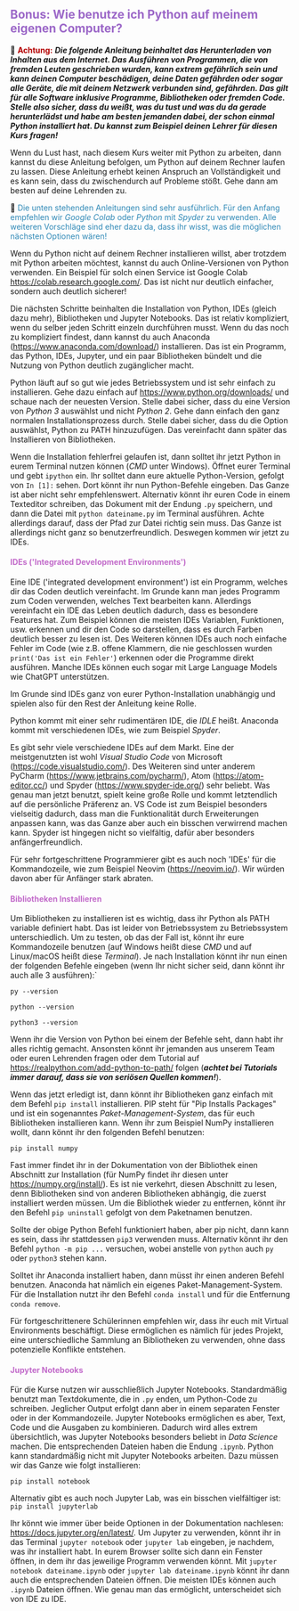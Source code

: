 
## <span style="color: #9C68C8;">Bonus: Wie benutze ich Python auf meinem eigenen Computer?</span>

🚨 **<span style="color: #b30000;">Achtung:</span>** ***Die folgende Anleitung beinhaltet das Herunterladen von Inhalten aus dem Internet. Das Ausführen von Programmen, die von fremden Leuten geschrieben wurden, kann extrem gefährlich sein und kann deinen Computer beschädigen, deine Daten gefährden oder sogar alle Geräte, die mit deinem Netzwerk verbunden sind, gefährden. Das gilt für alle Software inklusive Programme, Bibliotheken oder fremden Code. Stelle also sicher, dass du weißt, was du tust und was du da gerade herunterlädst und habe am besten jemanden dabei, der schon einmal Python installiert hat. Du kannst zum Beispiel deinen Lehrer für diesen Kurs fragen!***

Wenn du Lust hast, nach diesem Kurs weiter mit Python zu arbeiten, dann kannst du diese Anleitung befolgen, um Python auf deinem Rechner laufen zu lassen. Diese Anleitung erhebt keinen Anspruch an Vollständigkeit und es kann sein, dass du zwischendurch auf Probleme stößt. Gehe dann am besten auf deine Lehrenden zu.

🔎 <span style="color: #2E88B6;"> Die unten stehenden Anleitungen sind sehr ausführlich. Für den Anfang empfehlen wir *Google Colab* oder *Python* mit *Spyder* zu verwenden. Alle weiteren Vorschläge sind eher dazu da, dass ihr wisst, was die möglichen nächsten Optionen wären!</span>

Wenn du Python nicht auf deinem Rechner installieren willst, aber trotzdem mit Python arbeiten möchtest, kannst du auch Online-Versionen von Python verwenden. Ein Beispiel für solch einen Service ist Google Colab https://colab.research.google.com/. Das ist nicht nur deutlich einfacher, sondern auch deutlich sicherer!

Die nächsten Schritte beinhalten die Installation von Python, IDEs (gleich dazu mehr), Bibliotheken und Jupyter Notebooks. Das ist relativ kompliziert, wenn du selber jeden Schritt einzeln durchführen musst. Wenn du das noch zu kompliziert findest, dann kannst du auch Anaconda (https://www.anaconda.com/download/) installieren. Das ist ein Programm, das Python, IDEs, Jupyter, und ein paar Bibliotheken bündelt und die Nutzung von Python deutlich zugänglicher macht.

Python läuft auf so gut wie jedes Betriebssystem und ist sehr einfach zu installieren. Gehe dazu einfach auf https://www.python.org/downloads/ und schaue nach der neuesten Version. Stelle dabei sicher, dass du eine Version von *Python 3* auswählst und nicht *Python 2*. Gehe dann einfach den ganz normalen Installationsprozess durch. Stelle dabei sicher, dass du die Option auswählst, Python zu PATH hinzuzufügen. Das vereinfacht dann später das Installieren von Bibliotheken. 

Wenn die Installation fehlerfrei gelaufen ist, dann solltet ihr jetzt Python in eurem Terminal nutzen können (*CMD* unter Windows). Öffnet eurer Terminal und gebt `ipython` ein. Ihr solltet dann eure aktuelle Python-Version, gefolgt von `In [1]:` sehen. Dort könnt ihr nun Python-Befehle eingeben. Das Ganze ist aber nicht sehr empfehlenswert. Alternativ könnt ihr euren Code in einem Texteditor schreiben, das Dokument mit der Endung `.py` speichern, und dann die Datei mit `python dateiname.py` im Terminal ausführen. Achte allerdings darauf, dass der Pfad zur Datei richtig sein muss. Das Ganze ist allerdings nicht ganz so benutzerfreundlich. Deswegen kommen wir jetzt zu IDEs.

#### <span style="color: #C26BCA;"> IDEs ('Integrated Development Environments')</span>
Eine IDE ('integrated development environment') ist ein Programm, welches dir das Coden deutlich vereinfacht. Im Grunde kann man jedes Programm zum Coden verwenden, welches Text bearbeiten kann. Allerdings vereinfacht ein IDE das Leben deutlich dadurch, dass es besondere Features hat. Zum Beispiel können die meisten IDEs Variablen, Funktionen, usw. erkennen und dir den Code so darstellen, dass es durch Farben deutlich besser zu lesen ist. Des Weiteren können IDEs auch noch einfache Fehler im Code (wie z.B. offene Klammern, die nie geschlossen wurden `print('Das ist ein Fehler'`) erkennen oder die Programme direkt ausführen. Manche IDEs können euch sogar mit Large Language Models wie ChatGPT unterstützen.

Im Grunde sind IDEs ganz von eurer Python-Installation unabhängig und spielen also für den Rest der Anleitung keine Rolle.

Python kommt mit einer sehr rudimentären IDE, die *IDLE* heißt. Anaconda kommt mit verschiedenen IDEs, wie zum Beispiel *Spyder*.

Es gibt sehr viele verschiedene IDEs auf dem Markt. Eine der meistgenutzten ist wohl *Visual Studio Code* von Microsoft (https://code.visualstudio.com/). Des Weiteren sind unter anderem PyCharm (https://www.jetbrains.com/pycharm/), Atom (https://atom-editor.cc/) und Spyder (https://www.spyder-ide.org/) sehr beliebt. Was genau man jetzt benutzt, spielt keine große Rolle und kommt letztendlich auf die persönliche Präferenz an. VS Code ist zum Beispiel besonders vielseitig dadurch, dass man die Funktionalität durch Erweiterungen anpassen kann, was das Ganze aber auch ein bisschen verwirrend machen kann. Spyder ist hingegen nicht so vielfältig, dafür aber besonders anfängerfreundlich. 

Für sehr fortgeschrittene Programmierer gibt es auch noch 'IDEs' für die Kommandozeile, wie zum Beispiel Neovim (https://neovim.io/). Wir würden davon aber für Anfänger stark abraten.

#### <span style="color: #C26BCA;"> Bibliotheken Installieren </span>

Um Bibliotheken zu installieren ist es wichtig, dass ihr Python als PATH variable definiert habt. Das ist leider von Betriebssystem zu Betriebssystem unterschiedlich. Um zu testen, ob das der Fall ist, könnt ihr eure Kommandozeile benutzen (auf Windows heißt diese *CMD* und auf Linux/macOS heißt diese *Terminal*). Je nach Installation könnt ihr nun einen der folgenden Befehle eingeben (wenn Ihr nicht sicher seid, dann könnt ihr auch alle 3 ausführen):`
 
`py --version`

`python --version`

`python3 --version`

Wenn ihr die Version von Python bei einem der Befehle seht, dann habt ihr alles richtig gemacht. Ansonsten könnt ihr jemanden aus unserem Team oder euren Lehrenden fragen oder dem Tutorial auf https://realpython.com/add-python-to-path/ folgen (***achtet bei Tutorials immer darauf, dass sie von seriösen Quellen kommen!***).

Wenn das jetzt erledigt ist, dann könnt ihr Bibliotheken ganz einfach mit dem Befehl `pip install` installieren. PIP steht für "Pip Installs Packages" und ist ein sogenanntes *Paket-Management-System*, das für euch Bibliotheken installieren kann. Wenn ihr zum Beispiel NumPy installieren wollt, dann könnt ihr den folgenden Befehl benutzen:

`pip install numpy`

Fast immer findet ihr in der Dokumentation von der Bibliothek einen Abschnitt zur Installation (für NumPy findet ihr diesen unter https://numpy.org/install/). Es ist nie verkehrt, diesen Abschnitt zu lesen, denn Bibliotheken sind von anderen Bibliotheken abhängig, die zuerst installiert werden müssen. Um die Bibliothek wieder zu entfernen, könnt ihr den Befehl `pip uninstall` gefolgt von dem Paketnamen benutzen.

Sollte der obige Python Befehl funktioniert haben, aber pip nicht, dann kann es sein, dass ihr stattdessen `pip3` verwenden muss. Alternativ könnt ihr den Befehl `python -m pip ...` versuchen, wobei anstelle von `python` auch `py` oder `python3` stehen kann. 

Solltet ihr Anaconda installiert haben, dann müsst ihr einen anderen Befehl benutzen. Anaconda hat nämlich ein eigenes Paket-Management-System. Für die Installation nutzt ihr den Befehl `conda install` und für die Entfernung `conda remove`.

Für fortgeschrittenere Schülerinnen empfehlen wir, dass ihr euch mit Virtual Environments beschäftigt. Diese ermöglichen es nämlich für jedes Projekt, eine unterschiedliche Sammlung an Bibliotheken zu verwenden, ohne dass potenzielle Konflikte entstehen.

#### <span style="color: #C26BCA;"> Jupyter Notebooks </span>

Für die Kurse nutzen wir ausschließlich Jupyter Notebooks. Standardmäßig benutzt man Textdokumente, die in `.py` enden, um Python-Code zu schreiben. Jeglicher Output erfolgt dann aber in einem separaten Fenster oder in der Kommandozeile. Jupyter Notebooks ermöglichen es aber, Text, Code und die Ausgaben zu kombinieren. Dadurch wird alles extrem übersichtlich, was Jupyter Notebooks besonders beliebt in *Data Science* machen. Die entsprechenden Dateien haben die Endung `.ipynb`. Python kann standardmäßig nicht mit Jupyter Notebooks arbeiten. Dazu müssen wir das Ganze wie folgt installieren:

`pip install notebook`

Alternativ gibt es auch noch Jupyter Lab, was ein bisschen vielfältiger ist:
`pip install jupyterlab`

Ihr könnt wie immer über beide Optionen in der Dokumentation nachlesen: https://docs.jupyter.org/en/latest/.
Um Jupyter zu verwenden, könnt ihr in das Terminal `jupyter notebook` oder `jupyter lab` eingeben, je nachdem, was ihr installiert habt. In eurem Browser sollte sich dann ein Fenster öffnen, in dem ihr das jeweilige Programm verwenden könnt.
Mit `jupyter notebook dateiname.ipynb` oder `jupyter lab dateiname.ipynb` könnt ihr dann auch die entsprechenden Dateien öffnen.
Die meisten IDEs können auch `.ipynb` Dateien öffnen. Wie genau man das ermöglicht, unterscheidet sich von IDE zu IDE.

